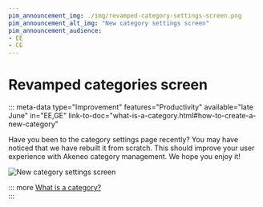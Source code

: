 ```yaml
---
pim_announcement_img: ./img/revamped-category-settings-screen.png
pim_announcement_alt_img: "New category settings screen"
pim_announcement_audience:
- EE
- CE
---
```


# Revamped categories screen
::: meta-data type="Improvement" features="Productivity" available="late June" in="EE,GE" link-to-doc="what-is-a-category.html#how-to-create-a-new-category"

Have you been to the category settings page recently? You may have noticed that we have rebuilt it from scratch. This should improve your user experience with Akeneo category management. We hope you enjoy it!

![New category settings screen](../img/revamped-category-settings-screen.png)

::: more
[What is a category?](../articles/what-is-a-category.html)  
:::
